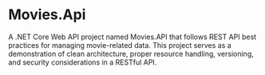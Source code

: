 # Movies.Api
A .NET Core Web API project named Movies.API that follows REST API best practices for managing movie-related data. This project serves as a demonstration of clean architecture, proper resource handling, versioning, and security considerations in a RESTful API.
